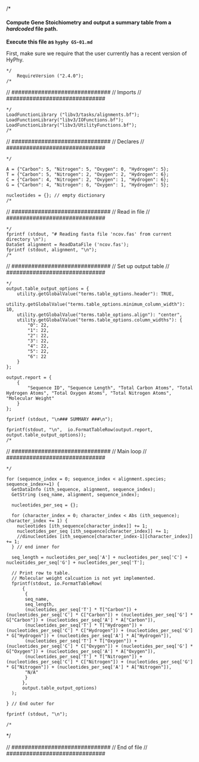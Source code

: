 
/*
#### Compute Gene Stoichiometry and output a summary table from a _hardcoded_ file path.

**Execute this file as `hyphy GS-01.md`**

First, make sure we require that the user currently has a recent version of HyPhy.

```
*/
    RequireVersion ("2.4.0");
/*
```

// ##############################
//   Imports
// ##############################


```
*/
LoadFunctionLibrary ("libv3/tasks/alignments.bf");
LoadFunctionLibrary("libv3/IOFunctions.bf");
LoadFunctionLibrary("libv3/UtilityFunctions.bf");
/*
```



// ##############################
//  Declares
// ##############################

```
*/

A = {"Carbon": 5, "Nitrogen": 5, "Oxygen": 0, "Hydrogen": 5};
T = {"Carbon": 5, "Nitrogen": 2, "Oxygen": 2, "Hydrogen": 6};
C = {"Carbon": 4, "Nitrogen": 2, "Oxygen": 1, "Hydrogen": 6};
G = {"Carbon": 4, "Nitrogen": 6, "Oxygen": 1, "Hydrogen": 5};

nucleotides = {}; // empty dictionary
/*
```


// ##############################
//  Read in file
// ##############################
```
*/
fprintf (stdout, "# Reading fasta file 'ncov.fas' from current directory \n");
DataSet alignment = ReadDataFile ('ncov.fas');
fprintf (stdout, alignment, "\n");
/*
```


// ##############################
//  Set up output table
// ##############################

```
*/
output.table_output_options = {
    utility.getGlobalValue("terms.table_options.header"): TRUE,
    utility.getGlobalValue("terms.table_options.minimum_column_width"): 10,
    utility.getGlobalValue("terms.table_options.align"): "center",
    utility.getGlobalValue("terms.table_options.column_widths"): {
        "0": 22,
        "1": 22,
        "2": 22,
        "3": 22,
        "4": 22,
        "5": 22,
        "6": 22
    }
};

output.report = {
    {
        "Sequence ID", "Sequence Length", "Total Carbon Atoms", "Total Hydrogen Atoms", "Total Oxygen Atoms", "Total Nitrogen Atoms", "Molecular Weight"
    }
};

fprintf (stdout, "\n### SUMMARY ###\n");

fprintf(stdout, "\n",  io.FormatTableRow(output.report, output.table_output_options));
/*
```

// ##############################
//  Main loop
// ##############################

```
*/

for (sequence_index = 0; sequence_index < alignment.species; sequence_index+=1) {
  GetDataInfo (ith_sequence, alignment, sequence_index);
  GetString (seq_name, alignment, sequence_index);
  
  nucleotides_per_seq = {};

  for (character_index = 0; character_index < Abs (ith_sequence); character_index += 1) {
    nucleotides [ith_sequence[character_index]] += 1;
    nucleotides_per_seq [ith_sequence[character_index]] += 1;
    //dinucleotides [ith_sequence[character_index-1][character_index]] += 1;
  } // end inner for
  
  seq_length = nucleotides_per_seq['A'] + nucleotides_per_seq['C'] + nucleotides_per_seq['G'] + nucleotides_per_seq['T'];
  
  // Print row to table. 
  // Molecular weight calcuation is not yet implemented.
  fprintf(stdout, io.FormatTableRow(
      {
       {
       seq_name,
       seq_length,
       (nucleotides_per_seq['T'] * T["Carbon"]) + (nucleotides_per_seq['C'] * C["Carbon"]) + (nucleotides_per_seq['G'] * G["Carbon"]) + (nucleotides_per_seq['A'] * A["Carbon"]),
       (nucleotides_per_seq['T'] * T["Hydrogen"]) + (nucleotides_per_seq['C'] * C["Hydrogen"]) + (nucleotides_per_seq['G'] * G["Hydrogen"]) + (nucleotides_per_seq['A'] * A["Hydrogen"]),
       (nucleotides_per_seq['T'] * T["Oxygen"]) + (nucleotides_per_seq['C'] * C["Oxygen"]) + (nucleotides_per_seq['G'] * G["Oxygen"]) + (nucleotides_per_seq['A'] * A["Oxygen"]),
       (nucleotides_per_seq['T'] * T["Nitrogen"]) + (nucleotides_per_seq['C'] * C["Nitrogen"]) + (nucleotides_per_seq['G'] * G["Nitrogen"]) + (nucleotides_per_seq['A'] * A["Nitrogen"]),
       "N/A"
       }
      },
      output.table_output_options)
  );
  
} // End outer for

fprintf (stdout, "\n");

/*
```
*/




// ##############################
//   End of file
// ##############################


